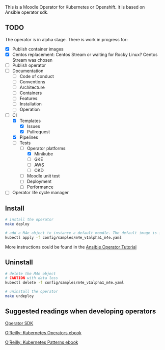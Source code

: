 This is a Moodle Operator for Kubernetes or Openshift. It is based on Ansible operator sdk.

## TODO
The operator is in alpha stage. There is work in progress for:
- [X] Publish container images
- [X] Centos replacement: Centos Stream or waiting for Rocky Linux? Centos Stream was chosen
- [ ] Publish operator
- [ ] Documentation
  - [ ] Code of conduct
  - [ ] Conventions
  - [ ] Architecture
  - [ ] Containers
  - [ ] Features
  - [ ] Installation
  - [ ] Operation
- [ ] CI
  - [X] Templates
    - [X] Issues
    - [X] Pullrequest
  - [X] Pipelines
  - [ ] Tests
    - [ ] Operator platforms
      - [X] Minikube
      - [ ] GKE
      - [ ] AWS
      - [ ] OKD
    - [ ] Moodle unit test
    - [ ] Deployment
    - [ ] Performance
- [ ] Operator life cycle manager

## Install
```bash
# install the operator
make deploy

# add a M4e object to instance a default moodle. The default image is inmutable. Extra plugins will be lost after pod replacement.
kubectl apply -f config/samples/m4e_v1alpha1_m4e.yaml
```
More instructions could be found in the [Ansible Operator Tutorial](https://sdk.operatorframework.io/docs/building-operators/ansible/tutorial/)

## Uninstall
```bash
# delete the M4e object
# CAUTION with data loss
kubectl delete -f config/samples/m4e_v1alpha1_m4e.yaml

# uninstall the operator
make undeploy
```

## Suggested readings when developing operators

[Operator SDK](https://docs.openshift.com/container-platform/4.2/operators/operator_sdk/osdk-ansible.html#osdk-building-ansible-operator_osdk-ansible)

[O’Reilly: Kubernetes Operators ebook](https://www.redhat.com/es/resources/oreilly-kubernetes-operators-automation-ebook)

[O’Reilly: Kubernetes Patterns ebook](https://www.redhat.com/es/resources/oreilly-kubernetes-patterns-cloud-native-apps)
